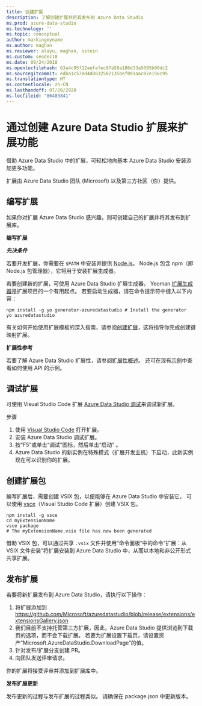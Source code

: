 ```yaml
---
title: 创建扩展
description: 了解创建扩展并将其发布到 Azure Data Studio
ms.prod: azure-data-studio
ms.technology: ''
ms.topic: conceptual
author: markingmyname
ms.author: maghan
ms.reviewer: alayu, maghan, sstein
ms.custom: seodec18
ms.date: 09/24/2018
ms.openlocfilehash: 63a4c95f12aefafec97a58a186d33a5095b90dc2
ms.sourcegitcommit: edba1c570d4d8832502135bef093aac07e156c95
ms.translationtype: HT
ms.contentlocale: zh-CN
ms.lasthandoff: 07/20/2020
ms.locfileid: "86483841"
---
```

# <a name="extend-the-functionality-by-creating-azure-data-studio-extensions"></a>通过创建 Azure Data Studio 扩展来扩展功能

借助 Azure Data Studio 中的扩展，可轻松地向基本 Azure Data Studio 安装添加更多功能。

扩展由 Azure Data Studio 团队 (Microsoft) 以及第三方社区（你）提供。


## <a name="author-an-extension"></a>编写扩展

如果你对扩展 Azure Data Studio 感兴趣，则可创建自己的扩展并将其发布到扩展库。

**编写扩展**

***先决条件***

若要开发扩展，你需要在 `$PATH` 中安装并提供 [Node.js](https://nodejs.org/)。 Node.js 包含 npm（即 Node.js 包管理器），它将用于安装扩展生成器。

若要创建新的扩展，可使用 Azure Data Studio 扩展生成器。 Yeoman [扩展生成器](https://www.npmjs.com/package/generator-azuredatastudio)是扩展项目的一个有用起点。 若要启动生成器，请在命令提示符中键入以下内容：

```
npm install -g yo generator-azuredatastudio # Install the generator
yo azuredatastudio
```

有关如何开始使用扩展模板的深入指南，请参阅[创建扩展](https://docs.microsoft.com/sql/azure-data-studio/tutorial-create-extension?view=sql-server-ver15)，这将指导你完成创建键映射扩展。

**扩展性参考**

若要了解 Azure Data Studio 扩展性，请参阅[扩展性概述](extensibility.md)。 还可在现有[示例](https://github.com/Microsoft/azuredatastudio/tree/main/samples)中查看如何使用 API 的示例。


## <a name="debug-an-extension"></a>调试扩展

可使用 Visual Studio Code 扩展 [Azure Data Studio 调试](https://github.com/kevcunnane/sqlops-debug)来调试新扩展。

步骤
1. 使用 [Visual Studio Code](https://code.visualstudio.com/) 打开扩展。
1. 安装 Azure Data Studio 调试扩展。
1. 按“F5”或单击“调试”图标，然后单击“启动” 。
1. Azure Data Studio 的新实例在特殊模式（扩展开发主机）下启动，此新实例现在可以识别你的扩展。


## <a name="create-an-extension-package"></a>创建扩展包

编写扩展后，需要创建 VSIX 包，以便能够在 Azure Data Studio 中安装它。 可以使用 [vsce](https://github.com/Microsoft/vscode-vsce)（Visual Studio Code 扩展）创建 VSIX 包。 

```
npm install -g vsce
cd myExtensionName
vsce package
# The myExtensionName.vsix file has now been generated
```

借助 VSIX 包，可以通过共享 `.vsix` 文件并使用“命令面板”中的命令“扩展：从 VSIX 文件安装”将扩展安装到 Azure Data Studio 中，从而以本地和非公开形式共享扩展。


## <a name="publish-an-extension"></a>发布扩展

若要将新扩展发布到 Azure Data Studio，请执行以下操作：

1. 将扩展添加到 https://github.com/Microsoft/azuredatastudio/blob/release/extensions/extensionsGallery.json
2. 我们目前不支持托管第三方扩展，因此，Azure Data Studio 提供浏览到下载页的选项，而不会下载扩展。 若要为扩展设置下载页，请设置资产“Microsoft.AzureDataStudio.DownloadPage”的值。
3. 针对发布/扩展分支创建 PR。
4. 向团队发送评审请求。

你的扩展将接受评审并添加到扩展库中。

**发布扩展更新**

发布更新的过程与发布扩展的过程类似。 请确保在 package.json 中更新版本。
